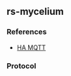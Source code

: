 rs-mycelium
---

### References

- [HA MQTT](https://roelofjanelsinga.com/articles/mqtt-discovery-with-an-arduino/)


### Protocol

